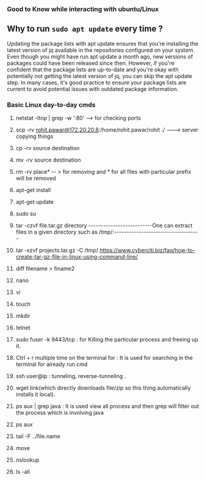 ### Good to Know while interacting with ubuntu/Linux
## Why to run `sudo apt update` every time ?

Updating the package lists with apt update ensures that you're installing the latest version of jq available in the repositories configured on your system. Even though you might have run apt update a month ago, new versions of packages could have been released since then.
However, if you're confident that the package lists are up-to-date and you're okay with potentially not getting the latest version of jq, you can skip the apt update step. In many cases, it's good practice to ensure your package lists are current to avoid potential issues with outdated package information.

### Basic Linux day-to-day cmds

1. netstat -ltnp | grep -w ':80'  --> for checking ports
2. scp -rv rohit.pawar@172.20.20.8:/home/rohit.pawar/rohit ./  ---> server copying things
3. cp -rv source destination
4. mv -rv source destination
5. rm -rv place*    -- >  for removing and * for all files with particular prefix will be removed
6. apt-get install
7. apt-get update
8. sudo su

9. tar -czvf file.tar.gz directory
--------------------------One can extract files in a given directory such as /tmp/:-----------------------------------
10. tar -xzvf projects.tar.gz -C /tmp/
https://www.cyberciti.biz/faq/how-to-create-tar-gz-file-in-linux-using-command-line/

11. diff filename > finame2
12. nano
13. vi
14. touch
15. mkdir
16. telnet
17. sudo fuser -k 9443/tcp  : for Killing the particular process and freeing up it.
18. Ctrl + r multiple time on the terminal for : It is used for searching in the terminal for already run cmd
19. ssh user@ip : tunneling, reverse-tunneling .
20. wget link(which directly downloads file/zip so this thing automatically installs it local).
21. ps aux | grep java : It is used view all process and then grep will filter out the process which is involving java
22. ps aux
23. tail -F ../file.name
24. move
25. nslookup
26. ls -all
